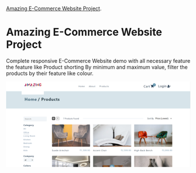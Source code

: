 [Amazing E-Commerce Website Project](https://unrivaled-axolotl-2b8f3c.netlify.app/).
# Amazing E-Commerce Website Project


Complete responsive E-Commerce Website demo with all necessary feature the feature 
like Product shorting By minimum and maximum value, filter the products
by their feature like colour.



![Logo](https://github.com/YuvrajTak/MyAmazon/blob/main/E-Commerc/src/assets/Capture_2022_08_04_02_54_39_513.png)

